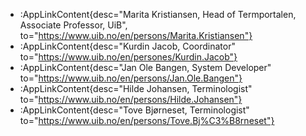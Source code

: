 - :AppLinkContent{desc="Marita Kristiansen, Head of Termportalen, Associate Professor, UiB", to="https://www.uib.no/en/persons/Marita.Kristiansen"}
- :AppLinkContent{desc="Kurdin Jacob, Coordinator" to="https://www.uib.no/en/persones/Kurdin.Jacob"}
- :AppLinkContent{desc="Jan Ole Bangen, System Developer" to="https://www.uib.no/en/persons/Jan.Ole.Bangen"}
- :AppLinkContent{desc="Hilde Johansen, Terminologist" to="https://www.uib.no/en/persons/Hilde.Johansen"}
- :AppLinkContent{desc="Tove Bjørneset, Terminologist" to="https://www.uib.no/en/persons/Tove.Bj%C3%B8rneset"}
